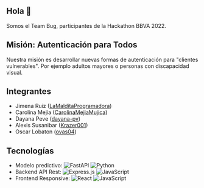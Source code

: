 ## Hola 👋
Somos el Team Bug, participantes de la Hackathon BBVA 2022.

## Misión: Autenticación para Todos
Nuestra misión es desarrollar nuevas formas de autenticación para "clientes vulnerables". Por ejemplo adultos mayores o personas con discapacidad visual.

## Integrantes

* Jimena Ruiz ([LaMalditaProgramadora](https://github.com/LaMalditaProgramadora))
* Carolina Mejía ([CarolinaMejiaMujica](https://github.com/CarolinaMejiaMujica))
* Dayana Peve ([dayana-pv](https://github.com/dayana-pv))
* Alexis Susanibar ([Krazer001](https://github.com/Krazer001))
* Oscar Lobaton ([ovas04](https://github.com/ovas04))

## Tecnologías

* Modelo predictivo:
![FastAPI](https://img.shields.io/badge/FastAPI-005571?style=for-the-badge&logo=fastapi) ![Python](https://img.shields.io/badge/python-3670A0?style=for-the-badge&logo=python&logoColor=ffdd54)
* Backend API Rest: ![Express.js](https://img.shields.io/badge/express.js-%23404d59.svg?style=for-the-badge&logo=express&logoColor=%2361DAFB) ![JavaScript](https://img.shields.io/badge/javascript-%23323330.svg?style=for-the-badge&logo=javascript&logoColor=%23F7DF1E)
* Frontend Responsive: ![React](https://img.shields.io/badge/react-%2320232a.svg?style=for-the-badge&logo=react&logoColor=%2361DAFB) ![JavaScript](https://img.shields.io/badge/javascript-%23323330.svg?style=for-the-badge&logo=javascript&logoColor=%23F7DF1E)

